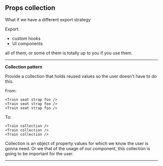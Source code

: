 ## Props collection

What if we have a different export strategy

Export:

- custom hooks
- UI components

all of them, or some of them is totally up to you if you use them.

---

**Collection pattern**

Provide a collection that holds reused values so the user doesn't have to do this.

From:

```
<Train seat strap foo />
<Train seat strap foo />
<Train seat strap foo />
```

To:

```
<Train collection />
<Train collection />
<Train collection />
```

Collection is an object of property values for which we know the user is gonna need. Or we that of the usage of our component, this collection is going to be important for the user.

---
